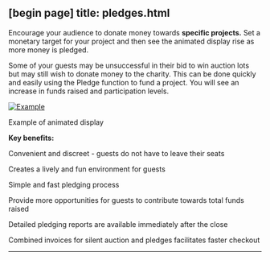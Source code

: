 [begin page]
 title: pledges.html
----------------------------------------------------------

Encourage your audience to donate money towards **specific projects.** Set a monetary target for your project and then see the animated display rise as more money is pledged.

Some of your guests may be unsuccessful in their bid to win auction lots but may still wish to donate money to the charity. This can be done quickly and easily using the Pledge function to fund a project. You will see an increase in funds raised and participation levels.

[ ![Example](/wp-content/uploads/2011/09/121-300x244.jpg)](/wp-content/uploads/2011/09/121.jpg)

Example of animated display

**Key benefits:**

Convenient and discreet - guests do not have to leave their seats

Creates a lively and fun environment for guests

Simple and fast pledging process

Provide more opportunities for guests to contribute towards total funds raised

Detailed pledging reports are available immediately after the close

Combined invoices for silent auction and pledges facilitates faster checkout




----------------------------------------------------------
